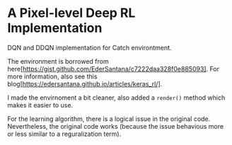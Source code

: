 # A Pixel-level Deep RL Implementation 

DQN and DDQN implementation for Catch environtment. 

The environment is borrowed from here[https://gist.github.com/EderSantana/c7222daa328f0e885093]. For more information, also see this blog[https://edersantana.github.io/articles/keras_rl/].

I made the envirnoment a bit cleaner, also added a `render()` method which makes it easier to use.

For the learning algorithm, there is a logical issue in the original code. Nevertheless, the original code works (because the issue behavious more or less similar to a reguralization term).

